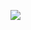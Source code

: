 <a href="[https://code-trainee.tistory.com/ url]" target="_blank"><img src="https://img.shields.io/badge/💙 Tstory 💙-[1877F2]?style=flat-square&logo=[Tistory]&logoColor=white"/></a>
